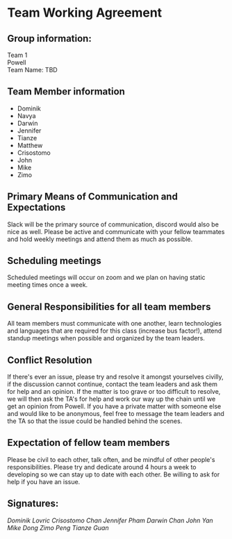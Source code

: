 # Team Working Agreement
## Group information:
Team 1 \
Powell \
Team Name: TBD
## Team Member information
- Dominik
- Navya
- Darwin
- Jennifer
- Tianze
- Matthew
- Crisostomo
- John
- Mike
- Zimo
## Primary Means of Communication and Expectations
Slack will be the primary source of communication, discord would also be nice as well. Please be active and communicate with your fellow teammates and hold weekly meetings and attend them as much as possible.

## Scheduling meetings
Scheduled meetings will occur on zoom and we plan on having static meeting times once a week.

## General Responsibilities for all team members
All team members must communicate with one another, learn technologies and languages that are required for this class (increase bus factor!), attend standup meetings when possible and organized by the team leaders. 

## Conflict Resolution
If there's ever an issue, please try and resolve it amongst yourselves civilly, if the discussion cannot continue, contact the team leaders and ask them for help and an opinion. If the matter is too grave or too difficult to resolve, we will then ask the TA's for help and work our way up the chain until we get an opinion from Powell. If you have a private matter with someone else and would like to be anonymous, feel free to message the team leaders and the TA so that the issue could be handled behind the scenes.

## Expectation of fellow team members
Please be civil to each other, talk often, and be mindful of other people's responsibilities. Please try and dedicate around 4 hours a week to developing so we can stay up to date with each other. Be willing to ask for help if you have an issue.

## Signatures:
*Dominik Lovric*
*Crisostomo Chan*
*Jennifer Pham*
*Darwin Chan*
*John Yan*
*Mike Dong*
*Zimo Peng*
*Tianze Guan*

